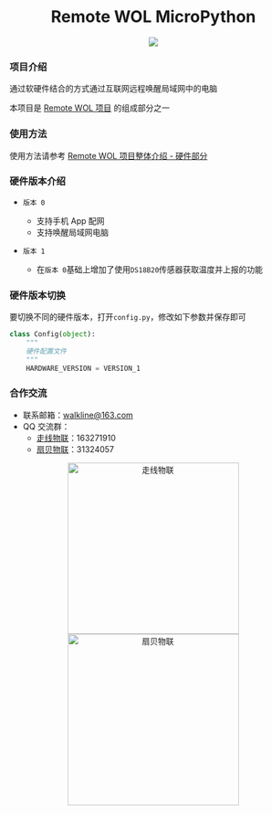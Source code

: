 <h1 align="center">Remote WOL MicroPython</h1>

<p align="center"><img src="https://img.shields.io/badge/Licence-MIT-green.svg?style=for-the-badge" /></p>

### 项目介绍

通过软硬件结合的方式通过互联网远程唤醒局域网中的电脑

本项目是 [Remote WOL 项目](https://gitee.com/walkline/remote-wol) 的组成部分之一

### 使用方法

使用方法请参考 [Remote WOL 项目整体介绍 - 硬件部分](https://gitee.com/walkline/remote-wol#%E7%A1%AC%E4%BB%B6%E9%83%A8%E5%88%86)

### 硬件版本介绍

* `版本 0`
	* 支持手机 App 配网
	* 支持唤醒局域网电脑

* `版本 1`
	* 在`版本 0`基础上增加了使用`DS18B20`传感器获取温度并上报的功能

### 硬件版本切换

要切换不同的硬件版本，打开`config.py`，修改如下参数并保存即可

```python
class Config(object):
    """
    硬件配置文件
    """
    HARDWARE_VERSION = VERSION_1
```

### 合作交流

* 联系邮箱：<walkline@163.com>
* QQ 交流群：
    * [走线物联](https://jq.qq.com/?_wv=1027&k=xtPoHgwL)：163271910
    * [扇贝物联](https://jq.qq.com/?_wv=1027&k=yp4FrpWh)：31324057

<p align="center"><img src="https://gitee.com/walkline/WeatherStation/raw/docs/images/qrcode_walkline.png" width="300px" alt="走线物联"><img src="https://gitee.com/walkline/WeatherStation/raw/docs/images/qrcode_bigiot.png" width="300px" alt="扇贝物联"></p>
